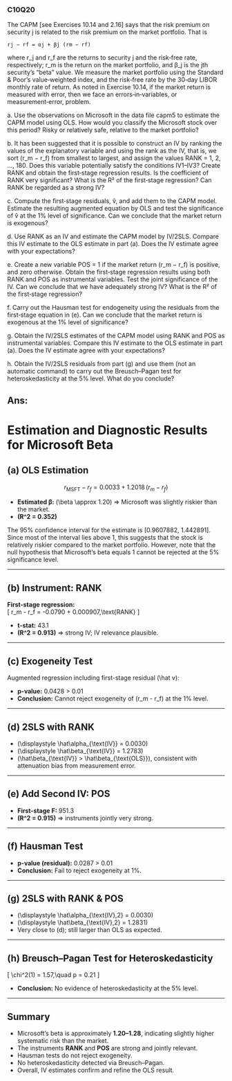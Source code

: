 ### C10Q20

The CAPM [see Exercises 10.14 and 2.16] says that the risk premium on security j is related to the risk premium on the market portfolio. That is

    rj − rf = αj + βj (rm − rf)

where r_j and r_f are the returns to security j and the risk‑free rate, respectively; r_m is the return on the market portfolio, and β_j is the jth security’s “beta” value. We measure the market portfolio using the Standard & Poor’s value‑weighted index, and the risk‑free rate by the 30‑day LIBOR monthly rate of return. As noted in Exercise 10.14, if the market return is measured with error, then we face an errors‑in‑variables, or measurement‑error, problem.

a. Use the observations on Microsoft in the data file capm5 to estimate the CAPM model using OLS. How would you classify the Microsoft stock over this period? Risky or relatively safe, relative to the market portfolio?

b. It has been suggested that it is possible to construct an IV by ranking the values of the explanatory variable and using the rank as the IV, that is, we sort (r_m − r_f) from smallest to largest, and assign the values RANK = 1, 2, …, 180. Does this variable potentially satisfy the conditions IV1–IV3? Create RANK and obtain the first‑stage regression results. Is the coefficient of RANK very significant? What is the R² of the first‑stage regression? Can RANK be regarded as a strong IV?

c. Compute the first‑stage residuals, v̂, and add them to the CAPM model. Estimate the resulting augmented equation by OLS and test the significance of v̂ at the 1% level of significance. Can we conclude that the market return is exogenous?

d. Use RANK as an IV and estimate the CAPM model by IV/2SLS. Compare this IV estimate to the OLS estimate in part (a). Does the IV estimate agree with your expectations?

e. Create a new variable POS = 1 if the market return (r_m − r_f) is positive, and zero otherwise. Obtain the first‑stage regression results using both RANK and POS as instrumental variables. Test the joint significance of the IV. Can we conclude that we have adequately strong IV? What is the R² of the first‑stage regression?

f. Carry out the Hausman test for endogeneity using the residuals from the first‑stage equation in (e). Can we conclude that the market return is exogenous at the 1% level of significance?

g. Obtain the IV/2SLS estimates of the CAPM model using RANK and POS as instrumental variables. Compare this IV estimate to the OLS estimate in part (a). Does the IV estimate agree with your expectations?

h. Obtain the IV/2SLS residuals from part (g) and use them (not an automatic command) to carry out the Breusch–Pagan test for heteroskedasticity at the 5% level. What do you conclude?

## Ans:
# Estimation and Diagnostic Results for Microsoft Beta

## (a) OLS Estimation

$$
r_{\text{MSFT}} - r_f = 0.0033 + 1.2018\,(r_m - r_f)
$$

- **Estimated β:** \(\beta \approx 1.20\) ⇒ Microsoft was slightly riskier than the market.  
- **\(R^2 = 0.352\)**

The 95% confidence interval for the estimate is [0.9607882, 1.442891]. Since most of the interval lies above 1, this suggests that the stock is relatively riskier compared to the market portfolio. However, note that the null hypothesis that Microsoft’s beta equals 1 cannot be rejected at the 5% significance level.

---

## (b) Instrument: RANK  
**First-stage regression:**  
\[
r_m - r_f = -0.0790 + 0.000907\,\text{RANK}
\]
- **t-stat:** 43.1  
- **\(R^2 = 0.913\)** ⇒ strong IV; IV relevance plausible.

---

## (c) Exogeneity Test  
Augmented regression including first-stage residual \(\hat v\):  
- **p-value:** 0.0428 > 0.01  
- **Conclusion:** Cannot reject exogeneity of \(r_m - r_f\) at the 1% level.

---

## (d) 2SLS with RANK  
- \(\displaystyle \hat\alpha_{\text{IV}} = 0.0030\)  
- \(\displaystyle \hat\beta_{\text{IV}} = 1.2783\)  
- \(\hat\beta_{\text{IV}} > \hat\beta_{\text{OLS}}\), consistent with attenuation bias from measurement error.

---

## (e) Add Second IV: POS  
- **First-stage F:** 951.3  
- **\(R^2 = 0.915\)** ⇒ instruments jointly very strong.

---

## (f) Hausman Test  
- **p-value (residual):** 0.0287 > 0.01  
- **Conclusion:** Fail to reject exogeneity at 1%.

---

## (g) 2SLS with RANK & POS  
- \(\displaystyle \hat\alpha_{\text{IV},2} = 0.0030\)  
- \(\displaystyle \hat\beta_{\text{IV},2} = 1.2831\)  
- Very close to (d); still larger than OLS as expected.

---

## (h) Breusch–Pagan Test for Heteroskedasticity  
\[
\chi^2(1) = 1.57,\quad p = 0.21
\]
- **Conclusion:** No evidence of heteroskedasticity at the 5% level.

---

## Summary
- Microsoft’s beta is approximately **1.20–1.28**, indicating slightly higher systematic risk than the market.  
- The instruments **RANK** and **POS** are strong and jointly relevant.  
- Hausman tests do not reject exogeneity.  
- No heteroskedasticity detected via Breusch–Pagan.  
- Overall, IV estimates confirm and refine the OLS result.
